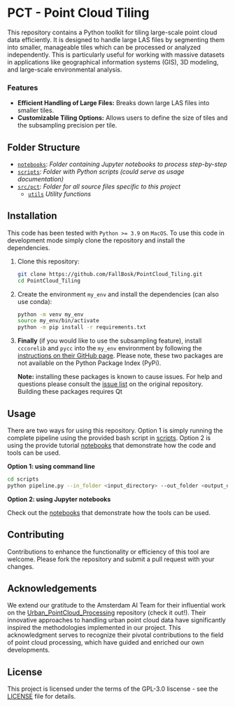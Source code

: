 # PCT - Point Cloud Tiling

This repository contains a Python toolkit for tiling large-scale point cloud data efficiently. It is designed to handle large LAS files by segmenting them into smaller, manageable tiles which can be processed or analyzed independently. This is particularly useful for working with massive datasets in applications like geographical information systems (GIS), 3D modeling, and large-scale environmental analysis.

### Features

* **Efficient Handling of Large Files:** Breaks down large LAS files into smaller tiles.
* **Customizable Tiling Options:** Allows users to define the size of tiles and the subsampling precision per tile.

## Folder Structure

* [`notebooks`](./notebooks): _Folder containing Jupyter notebooks to process step-by-step_
* [`scripts`](./scripts): _Folder with Python scripts (could serve as usage documentation)_
* [`src/pct`](./src/pct): _Folder for all source files specific to this project_
   * [`utils`](./src/boa/utils) _Utility functions_


## Installation 

This code has been tested with `Python >= 3.9` on `MacOS`. To use this code in development mode simply clone the repository and install the dependencies.

1. Clone this repository:
    ```bash
    git clone https://github.com/FallBosk/PointCloud_Tiling.git
    cd PointCloud_Tiling
    ```

2. Create the environment `my_env` and install the dependencies (can also use conda):
    ```bash
    python -m venv my_env
    source my_env/bin/activate
    python -m pip install -r requirements.txt
    ```

3. **Finally** (if you would like to use the subsampling feature), install `cccorelib` and `pycc` into the `my_env` environment by following the [instructions on their GitHub page](https://github.com/tmontaigu/CloudCompare-PythonPlugin/blob/master/docs/building.rst#building-as-independent-wheels). Please note, these two packages are not available on the Python Package Index (PyPi).

    **Note:** installing these packages is known to cause issues. For help and questions please consult the [issue list](https://github.com/tmontaigu/CloudCompare-PythonPlugin/issues) on the original repository. Building these packages requires Qt

## Usage
There are two ways for using this repository. Option 1 is simply running the complete pipeline using the provided bash script in [scripts](scripts). Option 2 is using the provide tutorial [notebooks](notebooks) that demonstrate how the code and tools can be used.

**Option 1: using command line**

```bash
cd scripts
python pipeline.py --in_folder <input_directory> --out_folder <output_directory>
```

**Option 2: using Jupyter notebooks**

Check out the [notebooks](notebooks) that demonstrate how the tools can be used.
 

## Contributing

Contributions to enhance the functionality or efficiency of this tool are welcome. Please fork the repository and submit a pull request with your changes.


## Acknowledgements

We extend our gratitude to the Amsterdam AI Team for their influential work on the [Urban_PointCloud_Processing](https://github.com/Amsterdam-AI-Team/Urban_PointCloud_Processing) repository (check it out!). Their innovative approaches to handling urban point cloud data have significantly inspired the methodologies implemented in our project. This acknowledgment serves to recognize their pivotal contributions to the field of point cloud processing, which have guided and enriched our own developments.

## License

This project is licensed under the terms of the GPL-3.0 liscense - see the [LICENSE](./LICENSE) file for details.
